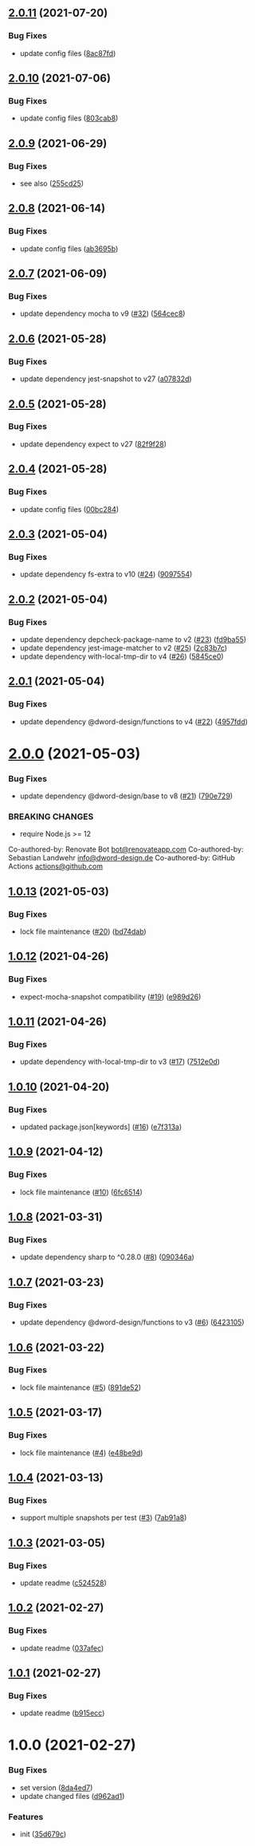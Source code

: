 ## [2.0.11](https://github.com/dword-design/expect-mocha-image-snapshot/compare/v2.0.10...v2.0.11) (2021-07-20)


### Bug Fixes

* update config files ([8ac87fd](https://github.com/dword-design/expect-mocha-image-snapshot/commit/8ac87fd0c9aedb0141c6bff1414455f60ad4f34a))

## [2.0.10](https://github.com/dword-design/expect-mocha-image-snapshot/compare/v2.0.9...v2.0.10) (2021-07-06)


### Bug Fixes

* update config files ([803cab8](https://github.com/dword-design/expect-mocha-image-snapshot/commit/803cab83b61b038dcc7e3df4870af1bdb5c8fd1d))

## [2.0.9](https://github.com/dword-design/expect-mocha-image-snapshot/compare/v2.0.8...v2.0.9) (2021-06-29)


### Bug Fixes

* see also ([255cd25](https://github.com/dword-design/expect-mocha-image-snapshot/commit/255cd251adc7b13467b434185d7e534b02c5860d))

## [2.0.8](https://github.com/dword-design/expect-mocha-image-snapshot/compare/v2.0.7...v2.0.8) (2021-06-14)


### Bug Fixes

* update config files ([ab3695b](https://github.com/dword-design/expect-mocha-image-snapshot/commit/ab3695baaa8694da5c98b49e1729c8f1b1e40a5c))

## [2.0.7](https://github.com/dword-design/expect-mocha-image-snapshot/compare/v2.0.6...v2.0.7) (2021-06-09)


### Bug Fixes

* update dependency mocha to v9 ([#32](https://github.com/dword-design/expect-mocha-image-snapshot/issues/32)) ([564cec8](https://github.com/dword-design/expect-mocha-image-snapshot/commit/564cec83ad8896ba42bbe60e0ae928625986a310))

## [2.0.6](https://github.com/dword-design/expect-mocha-image-snapshot/compare/v2.0.5...v2.0.6) (2021-05-28)


### Bug Fixes

* update dependency jest-snapshot to v27 ([a07832d](https://github.com/dword-design/expect-mocha-image-snapshot/commit/a07832d18d7baaf51608be0df910036f226aad39))

## [2.0.5](https://github.com/dword-design/expect-mocha-image-snapshot/compare/v2.0.4...v2.0.5) (2021-05-28)


### Bug Fixes

* update dependency expect to v27 ([82f9f28](https://github.com/dword-design/expect-mocha-image-snapshot/commit/82f9f28ea43fe1f2e9d39cac534877b6257abb6d))

## [2.0.4](https://github.com/dword-design/expect-mocha-image-snapshot/compare/v2.0.3...v2.0.4) (2021-05-28)


### Bug Fixes

* update config files ([00bc284](https://github.com/dword-design/expect-mocha-image-snapshot/commit/00bc284feda8c6153ca2055eebd79f14c26cf11f))

## [2.0.3](https://github.com/dword-design/expect-mocha-image-snapshot/compare/v2.0.2...v2.0.3) (2021-05-04)


### Bug Fixes

* update dependency fs-extra to v10 ([#24](https://github.com/dword-design/expect-mocha-image-snapshot/issues/24)) ([9097554](https://github.com/dword-design/expect-mocha-image-snapshot/commit/90975546c1f9b51fffdca91a1d8ec95cbee7510a))

## [2.0.2](https://github.com/dword-design/expect-mocha-image-snapshot/compare/v2.0.1...v2.0.2) (2021-05-04)


### Bug Fixes

* update dependency depcheck-package-name to v2 ([#23](https://github.com/dword-design/expect-mocha-image-snapshot/issues/23)) ([fd9ba55](https://github.com/dword-design/expect-mocha-image-snapshot/commit/fd9ba55d89518806417a256d4abbf4320b8135b0))
* update dependency jest-image-matcher to v2 ([#25](https://github.com/dword-design/expect-mocha-image-snapshot/issues/25)) ([2c83b7c](https://github.com/dword-design/expect-mocha-image-snapshot/commit/2c83b7cfdee1960e8658f839c3b59a97b9a52d35))
* update dependency with-local-tmp-dir to v4 ([#26](https://github.com/dword-design/expect-mocha-image-snapshot/issues/26)) ([5845ce0](https://github.com/dword-design/expect-mocha-image-snapshot/commit/5845ce0a2007c83892a51a072054c917b0653580))

## [2.0.1](https://github.com/dword-design/expect-mocha-image-snapshot/compare/v2.0.0...v2.0.1) (2021-05-04)


### Bug Fixes

* update dependency @dword-design/functions to v4 ([#22](https://github.com/dword-design/expect-mocha-image-snapshot/issues/22)) ([4957fdd](https://github.com/dword-design/expect-mocha-image-snapshot/commit/4957fdd1372843898ac1beb38a1ab556c964c564))

# [2.0.0](https://github.com/dword-design/expect-mocha-image-snapshot/compare/v1.0.13...v2.0.0) (2021-05-03)


### Bug Fixes

* update dependency @dword-design/base to v8 ([#21](https://github.com/dword-design/expect-mocha-image-snapshot/issues/21)) ([790e729](https://github.com/dword-design/expect-mocha-image-snapshot/commit/790e72914d9f9e0621a6e6c402edf1ff3be7a4f1))


### BREAKING CHANGES

* require Node.js >= 12

Co-authored-by: Renovate Bot <bot@renovateapp.com>
Co-authored-by: Sebastian Landwehr <info@dword-design.de>
Co-authored-by: GitHub Actions <actions@github.com>

## [1.0.13](https://github.com/dword-design/expect-mocha-image-snapshot/compare/v1.0.12...v1.0.13) (2021-05-03)


### Bug Fixes

* lock file maintenance ([#20](https://github.com/dword-design/expect-mocha-image-snapshot/issues/20)) ([bd74dab](https://github.com/dword-design/expect-mocha-image-snapshot/commit/bd74dab8d7f4e36582ed0c92f6a2cef7e0484286))

## [1.0.12](https://github.com/dword-design/expect-mocha-image-snapshot/compare/v1.0.11...v1.0.12) (2021-04-26)


### Bug Fixes

* expect-mocha-snapshot compatibility ([#19](https://github.com/dword-design/expect-mocha-image-snapshot/issues/19)) ([e989d26](https://github.com/dword-design/expect-mocha-image-snapshot/commit/e989d2644b02a1399cc620fbf5ca9da2c9a2441b))

## [1.0.11](https://github.com/dword-design/expect-mocha-image-snapshot/compare/v1.0.10...v1.0.11) (2021-04-26)


### Bug Fixes

* update dependency with-local-tmp-dir to v3 ([#17](https://github.com/dword-design/expect-mocha-image-snapshot/issues/17)) ([7512e0d](https://github.com/dword-design/expect-mocha-image-snapshot/commit/7512e0dbfd59e0e3028577ba95091a55097ae66b))

## [1.0.10](https://github.com/dword-design/expect-mocha-image-snapshot/compare/v1.0.9...v1.0.10) (2021-04-20)


### Bug Fixes

* updated package.json[keywords] ([#16](https://github.com/dword-design/expect-mocha-image-snapshot/issues/16)) ([e7f313a](https://github.com/dword-design/expect-mocha-image-snapshot/commit/e7f313a80c723843e6e5fe5858473f7d5515ddf2))

## [1.0.9](https://github.com/dword-design/expect-mocha-image-snapshot/compare/v1.0.8...v1.0.9) (2021-04-12)


### Bug Fixes

* lock file maintenance ([#10](https://github.com/dword-design/expect-mocha-image-snapshot/issues/10)) ([6fc6514](https://github.com/dword-design/expect-mocha-image-snapshot/commit/6fc6514984c22b24b3ae9c1512ee692f2e24c8e9))

## [1.0.8](https://github.com/dword-design/expect-mocha-image-snapshot/compare/v1.0.7...v1.0.8) (2021-03-31)


### Bug Fixes

* update dependency sharp to ^0.28.0 ([#8](https://github.com/dword-design/expect-mocha-image-snapshot/issues/8)) ([090346a](https://github.com/dword-design/expect-mocha-image-snapshot/commit/090346ae91efcb5f228a1363be0a2db9c0a84137))

## [1.0.7](https://github.com/dword-design/expect-mocha-image-snapshot/compare/v1.0.6...v1.0.7) (2021-03-23)


### Bug Fixes

* update dependency @dword-design/functions to v3 ([#6](https://github.com/dword-design/expect-mocha-image-snapshot/issues/6)) ([6423105](https://github.com/dword-design/expect-mocha-image-snapshot/commit/64231057ba126ecf2f37c255e106bf39ba984cd7))

## [1.0.6](https://github.com/dword-design/expect-mocha-image-snapshot/compare/v1.0.5...v1.0.6) (2021-03-22)


### Bug Fixes

* lock file maintenance ([#5](https://github.com/dword-design/expect-mocha-image-snapshot/issues/5)) ([891de52](https://github.com/dword-design/expect-mocha-image-snapshot/commit/891de5294e2b4af3da16068b192cbc7d020695e1))

## [1.0.5](https://github.com/dword-design/expect-mocha-image-snapshot/compare/v1.0.4...v1.0.5) (2021-03-17)


### Bug Fixes

* lock file maintenance ([#4](https://github.com/dword-design/expect-mocha-image-snapshot/issues/4)) ([e48be9d](https://github.com/dword-design/expect-mocha-image-snapshot/commit/e48be9d1d02434ad7147c81151eccada2f2c9e3b))

## [1.0.4](https://github.com/dword-design/expect-mocha-image-snapshot/compare/v1.0.3...v1.0.4) (2021-03-13)


### Bug Fixes

* support multiple snapshots per test ([#3](https://github.com/dword-design/expect-mocha-image-snapshot/issues/3)) ([7ab91a8](https://github.com/dword-design/expect-mocha-image-snapshot/commit/7ab91a8f68ec21a881e8c2101545a84426630f1d))

## [1.0.3](https://github.com/dword-design/expect-mocha-image-snapshot/compare/v1.0.2...v1.0.3) (2021-03-05)


### Bug Fixes

* update readme ([c524528](https://github.com/dword-design/expect-mocha-image-snapshot/commit/c5245281ee2bbfafc8e88245141fd6063b283a14))

## [1.0.2](https://github.com/dword-design/expect-mocha-image-snapshot/compare/v1.0.1...v1.0.2) (2021-02-27)


### Bug Fixes

* update readme ([037afec](https://github.com/dword-design/expect-mocha-image-snapshot/commit/037afec3d38bd9a3ad92b8f01e5bfdb9f052e584))

## [1.0.1](https://github.com/dword-design/expect-mocha-image-snapshot/compare/v1.0.0...v1.0.1) (2021-02-27)


### Bug Fixes

* update readme ([b915ecc](https://github.com/dword-design/expect-mocha-image-snapshot/commit/b915eccc68fe242791a77b9d2aab6a0bc3c6b2e9))

# 1.0.0 (2021-02-27)


### Bug Fixes

* set version ([8da4ed7](https://github.com/dword-design/expect-mocha-image-snapshot/commit/8da4ed74f38e9eb3d26e107a9c0339beb432bd04))
* update changed files ([d962ad1](https://github.com/dword-design/expect-mocha-image-snapshot/commit/d962ad158baf8018c822f3282bd45cd2e1e769ad))


### Features

* init ([35d679c](https://github.com/dword-design/expect-mocha-image-snapshot/commit/35d679c5996b0aed5c1d1f35da12b832119884f7))

